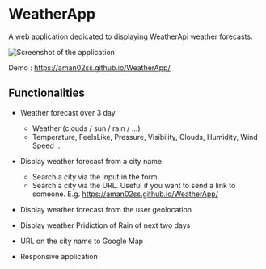 # WeatherApp
A web application dedicated to displaying WeatherApi weather forecasts.


![Screenshot of the application](https://ibb.co/B3NRN3F)

Demo : https://aman02ss.github.io/WeatherApp/

## Functionalities

- Weather forecast over 3 day
    - Weather (clouds / sun / rain / ...)
    - Temperature, FeelsLike, Pressure, Visibility, Clouds, Humidity, Wind Speed ...
    
- Display weather forecast from a city name
    - Search a city via the input in the form
    - Search a city via the URL. Useful if you want to send a link to someone. E.g. https://aman02ss.github.io/WeatherApp/
- Display weather forecast from the user geolocation
- Display weather Pridiction of Rain of next two days
- URL on the city name to Google Map
- Responsive application
